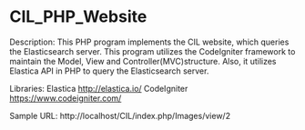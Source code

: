 # CIL_PHP_Website

Description: 
This PHP program implements the CIL website, which queries the Elasticsearch server. This program utilizes the CodeIgniter framework to maintain the Model, View and Controller(MVC)structure. Also, it utilizes Elastica API in PHP to query the Elasticsearch server.

Libraries:
Elastica http://elastica.io/
CodeIgniter https://www.codeigniter.com/

Sample URL:
http://localhost/CIL/index.php/Images/view/2
